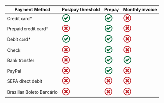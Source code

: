 |Payment Method|Postpay threshold|Prepay|Monthly invoice|
|---|---|---|---|
|Credit card\*|![Accepted](../../images/Global_Icon_CheckMark.png)|![Accepted](../../images/Global_Icon_CheckMark.png)|![Not accepted](../../images/Global_Icon_Xmark.png)|
|Prepaid credit card\*|![Not accepted](../../images/Global_Icon_Xmark.png)|![Accepted](../../images/Global_Icon_CheckMark.png)|![Not accepted](../../images/Global_Icon_Xmark.png)|
|Debit card\*|![Accepted](../../images/Global_Icon_CheckMark.png)|![Accepted](../../images/Global_Icon_CheckMark.png)|![Not accepted](../../images/Global_Icon_Xmark.png)|
|Check |![Not accepted](../../images/Global_Icon_Xmark.png)|![Accepted](../../images/Global_Icon_CheckMark.png)|![Not accepted](../../images/Global_Icon_Xmark.png)|
|Bank transfer |![Not accepted](../../images/Global_Icon_Xmark.png)|![Accepted](../../images/Global_Icon_CheckMark.png)|![Accepted](../../images/Global_Icon_CheckMark.png)|
|PayPal|![Not accepted](../../images/Global_Icon_Xmark.png)|![Accepted](../../images/Global_Icon_CheckMark.png)|![Not accepted](../../images/Global_Icon_Xmark.png)|
|SEPA direct debit|![Not accepted](../../images/Global_Icon_Xmark.png)|![Not accepted](../../images/Global_Icon_Xmark.png)|![Not accepted](../../images/Global_Icon_Xmark.png)|
|Brazilian Boleto Bancário|![Not accepted](../../images/Global_Icon_Xmark.png)|![Not accepted](../../images/Global_Icon_Xmark.png)|![Not accepted](../../images/Global_Icon_Xmark.png)|


